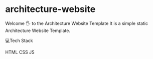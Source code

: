 # architecture-website
Welcome 🖐 to the Architecture Website Template
It is a simple static Architecture Website Template.



💻Tech Stack

HTML CSS JS
